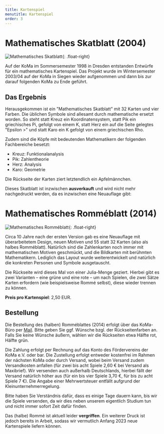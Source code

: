 ```yaml
---
title: Kartenspiel
menutitle: Kartenspiel
order: 3
---
```


# Mathematisches Skatblatt (2004)

![Mathematisches Skatblatt](/static/Kartenspiel/csm_koma_kartenspiele_41bb732c78.png){: .float-right}

Auf der KoMa im Sommersemester 1998 in Dresden entstanden Entwürfe für ein mathematisches Kartenspiel. Das Projekt wurde im Wintersemester 2003/04 auf der KoMa in Siegen wieder aufgenommen und dann bis zur darauf folgenden KoMa zu Ende geführt.

## Das Ergebnis

Herausgekommen ist ein "Mathematisches Skatblatt" mit 32 Karten und vier Farben. Die üblichen Symbole sind allesamt durch mathematische ersetzt worden. So steht statt Kreuz ein Koordinatensystem, statt Pik ein griechisches Pi, gefolgt von einem K, statt Herz ein auf die Seite gelegtes "Epsilon >" und statt Karo ein K gefolgt von einem griechischen Rho.

Zudem sind die Köpfe mit bedeutenden Mathematikern der folgenden Fachbereiche besetzt:

* Kreuz: Funktionalanalysis
* Pik: Zahlentheorie
* Herz: Analysis
* Karo: Geometrie

Die Rückseite der Karten ziert letztendlich ein Apfelmännchen.

Dieses Skatblatt ist inzwischen **ausverkauft** und wird nicht mehr nachgedruckt werden, da es inzwischen eine Neuauflage gibt:

# Mathematisches Romméblatt (2014)

![Mathematisches Romméblatt](/static/Kartenspiel/csm_Werbung_526638a30b.png){: .float-right}

Circa 10 Jahre nach der ersten Version gab es eine Neuauflage mit überarbeitetem Design, neuen Motiven und 55 statt 32 Karten (also als halbes Romméblatt). Natürlich sind die Zahlenkarten noch immer mit mathematischen Motiven geschmückt, und die Bildkarten mit berühmten Mathematikern. Lediglich das Layout wurde weiterentwickelt und natürlich die konkreten Personen und Symbole ausgetauscht.

Die Rückseite wird dieses Mal von einer Julia-Menge geziert. Hierbei gibt es zwei Varianten – eine grüne und eine rote – um nach Spielen, die zwei Sätze Karten erfordern (wie beispielsweise Rommé selbst), diese wieder trennen zu können.

**Preis pro Kartenspiel**: 2,50 EUR.

## Bestellung

Die Bestellung des (halben) Romméblattes (2014) erfolgt über das KoMa-Büro per [Mail](mailto:buero@die-koma.org).
Bitte geben Sie ggf. Wünsche bzgl. der Rückseitenfarben an. Falls Sie keine Wünsche äußern, wählen wir die Rückseiten etwa Hälfte rot, Hälfte grün.

Die Zahlung erfolgt per Rechnung auf das Konto des Fördervereins der KoMa e.V. oder bar. Die Zustellung erfolgt entweder kostenfrei im Rahmen der nächsten KoMa oder durch Versand, wobei beim Versand zudem Versandkosten anfallen (für zwei bis acht Spiele 2,60 € bei Versand als Maxibrief).
Wir versenden auch außerhalb Deutschlands, hierbei fällt der Versand natürlich höher aus (für ein bis vier Spiele 3,70 €, für bis zu acht Spiele 7 €).
Die Angabe einer Mehrwertsteuer entfällt aufgrund der Kleinunternehmerregelung.

Bitte haben Sie Verständnis dafür, dass es einige Tage dauern kann, bis wir die Spiele versenden, da wir dies neben unserem eigentlich Studium tun und nicht immer sofort Zeit dafür finden.

Das (halbe) Rommé ist aktuell leider **vergriffen**.
Ein weiterer Druck ist jedoch bereits in Arbeit, sodass wir vermutlich Anfang 2023 neue Kartenspiele liefern können.